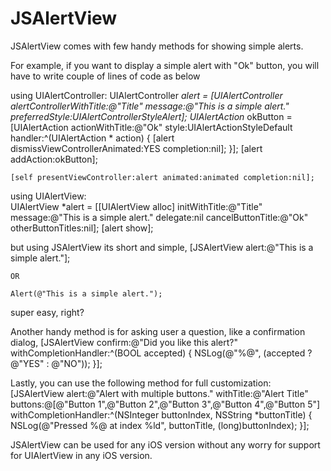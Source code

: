 # JSAlertView

JSAlertView comes with few handy methods for showing simple alerts.

For example, if you want to display a simple alert with "Ok" button, you will have to write couple of lines of code as below

using UIAlertController:
	UIAlertController *alert = [UIAlertController alertControllerWithTitle:@"Title" message:@"This is a simple alert." preferredStyle:UIAlertControllerStyleAlert];
	UIAlertAction* okButton = [UIAlertAction actionWithTitle:@"Ok" style:UIAlertActionStyleDefault handler:^(UIAlertAction * action) {
        [alert dismissViewControllerAnimated:YES completion:nil];
    }];
    [alert addAction:okButton];
    
    [self presentViewController:alert animated:animated completion:nil];
    
    
using UIAlertView:    
	UIAlertView *alert = [[UIAlertView alloc] initWithTitle:@"Title" message:@"This is a simple alert." delegate:nil cancelButtonTitle:@"Ok" otherButtonTitles:nil];
    [alert show];
    
    
but using JSAlertView its short and simple,
	[JSAlertView alert:@"This is a simple alert."];
	
	OR
	
	Alert(@"This is a simple alert.");
	
super easy, right?

Another handy method is for asking user a question, like a confirmation dialog,
	[JSAlertView confirm:@"Did you like this alert?" withCompletionHandler:^(BOOL accepted) {
        NSLog(@"%@", (accepted ? @"YES" : @"NO"));
    }];
    
Lastly, you can use the following method for full customization:
	[JSAlertView alert:@"Alert with multiple buttons." withTitle:@"Alert Title" buttons:@[@"Button 1",@"Button 2",@"Button 3",@"Button 4",@"Button 5"] withCompletionHandler:^(NSInteger buttonIndex, NSString *buttonTitle) {
        NSLog(@"Pressed %@ at index %ld", buttonTitle, (long)buttonIndex);
    }];
	
JSAlertView can be used for any iOS version without any worry for support for UIAlertView in any iOS version.

